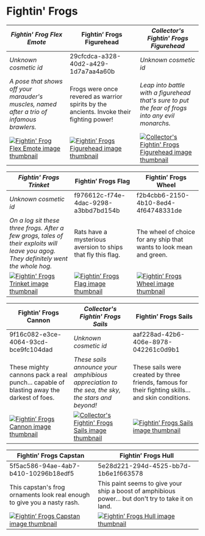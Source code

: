 # Fightin' Frogs

| *Fightin' Frog Flex Emote* | Fightin’ Frogs Figurehead | *Collector's Fightin' Frogs Figurehead* |
| -------------------------- | ------------------------- | --------------------------------------- |
| *Unknown cosmetic id* | 29cfcdca-a328-40d2-a429-1d7a7aa4a60b | *Unknown cosmetic id* |
| *A pose that shows off your marauder's muscles, named after a trio of infamous brawlers.* | Frogs were once revered as warrior spirits by the ancients. Invoke their fighting power! | *Leap into battle with a figurehead that's sure to put the fear of frogs into any evil monarchs.* |
| [![*Fightin' Frog Flex Emote* image thumbnail](https://cdn.merciasquill.com/images/67035fed8ad30bf0035179c4)](https://seaofthieves.wiki.gg/wiki/Fightin'_Frog_Flex_Emote) | [![Fightin’ Frogs Figurehead image thumbnail](https://seaofthieves.wiki.gg/images/2/2b/Fightin%27_Frogs_Figurehead.png)](https://seaofthieves.wiki.gg/wiki/Fightin'_Frogs_Figurehead) | [![*Collector's Fightin' Frogs Figurehead* image thumbnail](https://cdn.merciasquill.com/images/67035fed8ad30bf0035179c4)](https://seaofthieves.wiki.gg/wiki/Collector's_Fightin'_Frogs_Figurehead) |

| *Fightin' Frogs Trinket* | Fightin’ Frogs Flag | Fightin’ Frogs Wheel |
| ------------------------ | ------------------- | -------------------- |
| *Unknown cosmetic id* | f976612c-f74e-4dac-9298-a3bbd7bd154b | f2b4cbb6-2150-4b10-8ed4-4f64748331de |
| *On a log sit these three frogs. After a few grogs, tales of their exploits will leave you agog. They definitely went the whole hog.* | Rats have a mysterious aversion to ships that fly this flag. | The wheel of choice for any ship that wants to look mean and green. |
| [![*Fightin' Frogs Trinket* image thumbnail](https://cdn.merciasquill.com/images/67035fed8ad30bf0035179c4)](https://seaofthieves.wiki.gg/wiki/Fightin'_Frogs_Trinket) | [![Fightin’ Frogs Flag image thumbnail](https://seaofthieves.wiki.gg/images/9/9a/Fightin%27_Frogs_Flag.png)](https://seaofthieves.wiki.gg/wiki/Fightin'_Frogs_Flag) | [![Fightin’ Frogs Wheel image thumbnail](https://seaofthieves.wiki.gg/images/e/ea/Fightin%27_Frogs_Wheel.png)](https://seaofthieves.wiki.gg/wiki/Fightin'_Frogs_Wheel) |

| Fightin’ Frogs Cannon | *Collector's Fightin' Frogs Sails* | Fightin’ Frogs Sails |
| --------------------- | ---------------------------------- | -------------------- |
| 9f16c082-e3ce-4064-93cd-bce9fc104dad | *Unknown cosmetic id* | aaf228ad-42b6-406e-8978-042261c0d9b1 |
| These mighty cannons pack a real punch... capable of blasting away the darkest of foes. | *These sails announce your amphibious appreciation to the sea, the sky, the stars and beyond!* | These sails were created by three friends, famous for their fighting skills… and skin conditions. |
| [![Fightin’ Frogs Cannon image thumbnail](https://seaofthieves.wiki.gg/images/1/18/Fightin%27_Frogs_Cannon.png)](https://seaofthieves.wiki.gg/wiki/Fightin'_Frogs_Cannon) | [![*Collector's Fightin' Frogs Sails* image thumbnail](https://cdn.merciasquill.com/images/67035fed8ad30bf0035179c4)](https://seaofthieves.wiki.gg/wiki/Collector's_Fightin'_Frogs_Sails) | [![Fightin’ Frogs Sails image thumbnail](https://seaofthieves.wiki.gg/images/3/32/Fightin%27_Frogs_Sails.png)](https://seaofthieves.wiki.gg/wiki/Fightin'_Frogs_Sails) |

| Fightin’ Frogs Capstan | Fightin’ Frogs Hull |
| ---------------------- | ------------------- |
| 5f5ac586-94ae-4ab7-b410-10296b18edf5 | 5e28d221-294d-4525-bb7d-1b6e1f663578 |
| This capstan's frog ornaments look real enough to give you a nasty rash. | This paint seems to give your ship a boost of amphibious power… but don't try to take it on land. |
| [![Fightin’ Frogs Capstan image thumbnail](https://seaofthieves.wiki.gg/images/3/3e/Fightin%27_Frogs_Capstan.png)](https://seaofthieves.wiki.gg/wiki/Fightin'_Frogs_Capstan) | [![Fightin’ Frogs Hull image thumbnail](https://seaofthieves.wiki.gg/images/4/41/Fightin%27_Frogs_Hull.png)](https://seaofthieves.wiki.gg/wiki/Fightin'_Frogs_Hull) |
